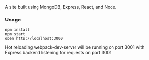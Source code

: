 A site built using MongoDB, Express, React, and Node. 

### Usage

```
npm install
npm start
open http://localhost:3000
```
 Hot reloading webpack-dev-server will be running on port 3001 with Express backend listening for requests on port 3001.


